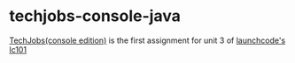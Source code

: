 # techjobs-console-java

[TechJobs(console edition)](https://education.launchcode.org/skills-back-end-java/assignments/techjobs-console/) is the first assignment for unit 3 of [launchcode's lc101](https://www.launchcode.org/summerofcode)